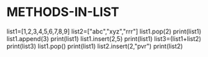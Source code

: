 # METHODS-IN-LIST
list1=[1,2,3,4,5,6,7,8,9]
list2=["abc","xyz","rrr"]
list1.pop(2)
print(list1)
list1.append(3)
print(list1)
list1.insert(2,5)
print(list1)
list3=(list1+list2)
print(list3)
list1.pop()
print(list1)
list2.insert(2,"pvr")
print(list2)
